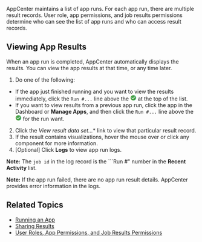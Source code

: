 AppCenter maintains a list of app runs. For each app run, there are multiple result records. User role, app permissions, and job results permissions determine who can see the list of app runs and who can access result records. 

## Viewing App Results

When an app run is completed, AppCenter automatically displays the results. You can view the app results at that time, or any time later.

1. Do one of the following:
  * If the app just finished running and you want to view the results immediately, click the ```Run #...``` line above the ![run successful checkmark](images/run-checkmark.png) at the top of the list. 
  * If you want to view results from a previous app run, click the app in the Dashboard or **Manage Apps**, and then click the ```Run #...``` line above the ![run successful checkmark](images/run-checkmark.png) for the run want.
2. Click the *View result data set...** link to view that particular result record. 
3. If the result contains visualizations, hover the mouse over or click any component for more information.
3. [Optional] Click **Logs** to view app run logs. 

  **Note:** The ```job id``` in the log record is the ```Run #" number in the **Recent Activity** list.  
  
**Note:** If the app run failed, there are no app run result details. AppCenter provides error information in the logs.

## Related Topics

* [Running an App](running-app.md)
* [Sharing Results](sharing-results.md)
* [User Roles, App Permissions, and Job Results Permissions](app-permission-user-role.md)
